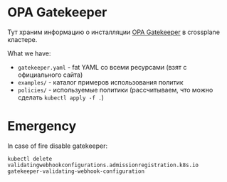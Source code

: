 # OPA Gatekeeper
Тут храним информацию о инсталляции [OPA Gatekeeper](https://open-policy-agent.github.io/gatekeeper/website/docs/) в crossplane кластере.

What we have:
  * `gatekeeper.yaml` - fat YAML со всеми ресурсами (взят с официального сайта)
  * `examples/` - каталог примеров использования политик
  * `policies/` - используемые политики (рассчитываем, что можно сделать `kubectl apply -f .`)

# Emergency
In case of fire disable gatekeeper:
```
kubectl delete validatingwebhookconfigurations.admissionregistration.k8s.io gatekeeper-validating-webhook-configuration
```
